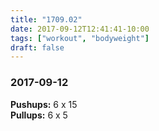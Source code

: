 ```yaml
---
title: "1709.02"
date: 2017-09-12T12:41:41-10:00
tags: ["workout", "bodyweight"]
draft: false
---
```


### 2017-09-12

**Pushups:** 6 x 15  
**Pullups:** 6 x 5